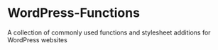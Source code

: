 # WordPress-Functions
A collection of commonly used functions and stylesheet additions for WordPress websites
